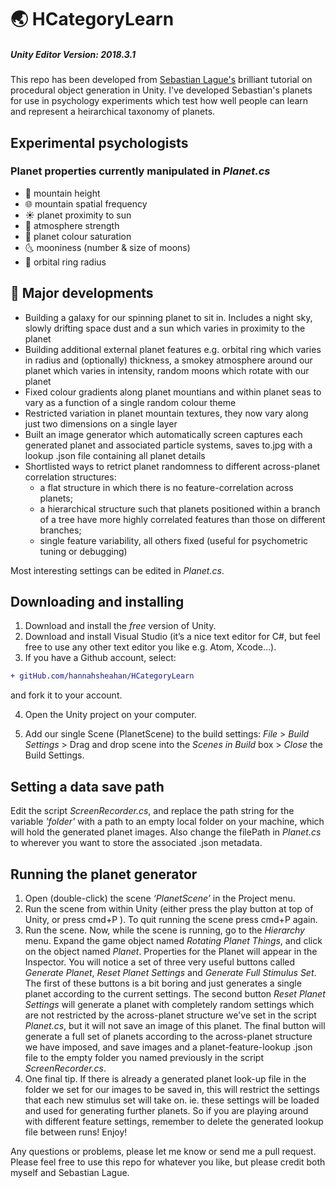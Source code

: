 # :earth_asia: HCategoryLearn
##### Unity Editor Version: 2018.3.1

This repo has been developed from [Sebastian Lague's](https://github.com/SebLague/Procedural-Planets) brilliant tutorial on procedural object generation in Unity.
I've developed Sebastian's planets for use in psychology experiments which test how well people can learn and represent a heirarchical taxonomy of planets.

## Experimental psychologists
### Planet properties currently manipulated in _Planet.cs_
- :volcano: mountain height
- :globe_with_meridians: mountain spatial frequency
- :sunny: planet proximity to sun
- :dash: atmosphere strength
- :art: planet colour saturation
- :last_quarter_moon_with_face: mooniness (number & size of moons)
- :dizzy: orbital ring radius


## :wrench: Major developments
- Building a galaxy for our spinning planet to sit in. Includes a night sky, slowly drifting space dust and a sun which varies in proximity to the planet
- Building additional external planet features e.g. orbital ring which varies in radius and (optionally) thickness, a smokey atmosphere around our planet which varies in intensity, random moons which rotate with our planet
- Fixed colour gradients along planet mountians and within planet seas to vary as a function of a single random colour theme
- Restricted variation in planet mountain textures, they now vary along just two dimensions on a single layer
- Built an image generator which automatically screen captures each generated planet and associated particle systems, saves to.jpg with a lookup .json file containing all planet details
- Shortlisted ways to retrict planet randomness to different across-planet correlation structures:
  - a flat structure in which there is no feature-correlation across planets;
  - a hierarchical structure such that planets positioned within a branch of a tree have more highly correlated features than those on different branches;
  - single feature variability, all others fixed (useful for psychometric tuning or debugging)

Most interesting settings can be edited in _Planet.cs_.


## Downloading and installing
1. Download and install the _free_ version of Unity.
2. Download and install Visual Studio (it’s a nice text editor for C#, but feel free to use any other text editor you like e.g. Atom, Xcode…).
3. If you have a Github account, select:
```diff
+ gitHub.com/hannahsheahan/HCategoryLearn
```
and fork it to your account.

4. Open the Unity project on your computer.

5. Add our single Scene (PlanetScene) to the build settings:   _File_ > _Build Settings_ > Drag and drop scene into the _Scenes in Build_ box > _Close_ the Build Settings.

## Setting a data save path
Edit the script _ScreenRecorder.cs_, and replace the path string for the variable _'folder'_ with a path to an empty local folder on your machine, which will hold the generated planet images. Also change the filePath in _Planet.cs_ to wherever you want to store the associated .json metadata. 

## Running the planet generator
1. Open (double-click) the scene _‘PlanetScene’_ in the Project menu.
2. Run the scene from within Unity (either press the play button at top of Unity, or press cmd+P ). To quit running the scene press cmd+P again.
3. Run the scene. Now, while the scene is running, go to the _Hierarchy_ menu. Expand the game object named _Rotating Planet Things_, and click on the object named _Planet_. Properties for the Planet will appear in the Inspector. You will notice a set of three very useful buttons called _Generate Planet_, _Reset Planet Settings_ and _Generate Full Stimulus Set_. The first of these buttons is a bit boring and just generates a single planet according to the current settings. The second button _Reset Planet Settings_ will generate a planet with completely random settings which are not restricted by the across-planet structure we've set in the script _Planet.cs_, but it will not save an image of this planet. The final button will generate a full set of planets according to the across-planet structure we have imposed, and save images and a planet-feature-lookup .json file to the empty folder you named previously in the script _ScreenRecorder.cs_.
4. One final tip. If there is already a generated planet look-up file in the folder we set for our images to be saved in, this will restrict the settings that each new stimulus set will take on. ie. these settings will be loaded and used for generating further planets. So if you are playing around with different feature settings, remember to delete the generated lookup file between runs! Enjoy!

Any questions or problems, please let me know or send me a pull request.
Please feel free to use this repo for whatever you like, but please credit both myself and Sebastian Lague.
